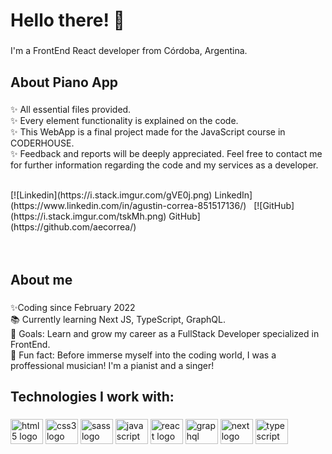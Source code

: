 <h1 align="left">Hello there! 👋</h1>

###

<p align="left">I'm a FrontEnd React developer from Córdoba, Argentina.</p>

###

<h2 align="left">About Piano App</h2>

###

<p align="left">✨ All essential files provided.<br>✨ Every element functionality is explained on the code.<br>✨ This WebApp is a final project made for the JavaScript course in CODERHOUSE.<br>✨ Feedback and reports will be deeply appreciated. Feel free to contact me for further information regarding the code and my services as a developer. 
</p>
<br>
[![Linkedin](https://i.stack.imgur.com/gVE0j.png) LinkedIn](https://www.linkedin.com/in/agustin-correa-851517136/)
&nbsp;
[![GitHub](https://i.stack.imgur.com/tskMh.png) GitHub](https://github.com/aecorrea/)
<br>
<br>
<br>


<h2 align="left">About me</h2>

###


<p align="left">✨Coding since February 2022<br>📚 Currently learning Next JS, TypeScript, GraphQL.<br>🎯 Goals: Learn and grow my career as a FullStack Developer specialized in FrontEnd.<br>🎲 Fun fact: Before immerse myself into the coding world, I was a proffessional musician! I'm a pianist and a singer!</p>
<h2 align="left">Technologies I work with:</h2>

###

<div align="left">
  <img src="https://cdn.jsdelivr.net/gh/devicons/devicon/icons/html5/html5-original.svg" height="40" width="52" alt="html5 logo"  />
  <img src="https://cdn.jsdelivr.net/gh/devicons/devicon/icons/css3/css3-original.svg" height="40" width="52" alt="css3 logo"  />
  <img src="https://cdn.jsdelivr.net/gh/devicons/devicon/icons/sass/sass-original.svg" height="40" width="52" alt="sass logo"  />
  <img src="https://cdn.jsdelivr.net/gh/devicons/devicon/icons/javascript/javascript-original.svg" height="40" width="52" alt="javascript logo"  />
  <img src="https://cdn.jsdelivr.net/gh/devicons/devicon/icons/react/react-original.svg" height="40" width="52" alt="react logo"  />
  <img src="https://cdn.jsdelivr.net/gh/devicons/devicon/icons/graphql/graphql-plain-wordmark.svg" height="40" width="52" alt="graphql logo" />
  <img src="https://cdn.jsdelivr.net/gh/devicons/devicon/icons/nextjs/nextjs-original-wordmark.svg" height="40" width="52" alt="next logo"/>
  <img src="https://cdn.jsdelivr.net/gh/devicons/devicon/icons/typescript/typescript-plain.svg" height="40" width="52" alt="typescript logo"/>
          
          
          
</div>

###
